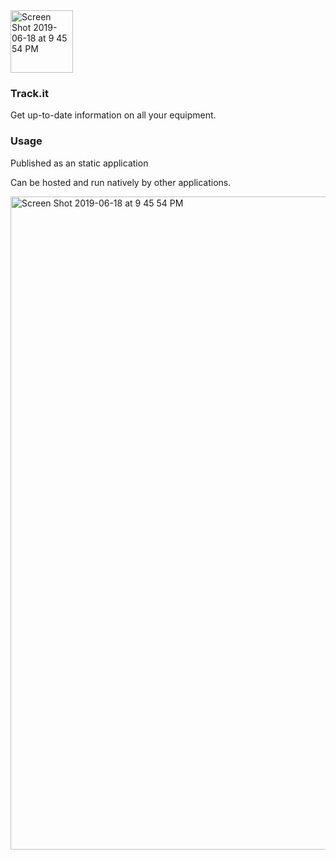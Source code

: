 
<img width="100" alt="Screen Shot 2019-06-18 at 9 45 54 PM" src="https://user-images.githubusercontent.com/8366399/59737514-cc875a80-9212-11e9-88a4-de45ad5be5a3.png"> 

### Track.it
Get up-to-date information on all your equipment.

### Usage
Published as an static application

Can be hosted and run natively by other applications.

<img width="1045" alt="Screen Shot 2019-06-18 at 9 45 54 PM" src="https://user-images.githubusercontent.com/8366399/59737478-acf03200-9212-11e9-9bea-a46deb481a6b.png">
